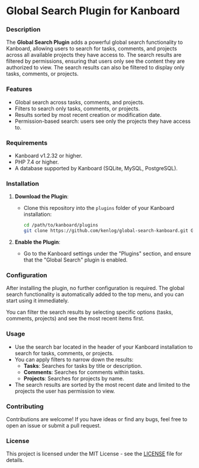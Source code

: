 # Global Search Plugin for Kanboard

### Description
The **Global Search Plugin** adds a powerful global search functionality to Kanboard, allowing users to search for tasks, comments, and projects across all available projects they have access to. The search results are filtered by permissions, ensuring that users only see the content they are authorized to view. The search results can also be filtered to display only tasks, comments, or projects.

### Features
- Global search across tasks, comments, and projects.
- Filters to search only tasks, comments, or projects.
- Results sorted by most recent creation or modification date.
- Permission-based search: users see only the projects they have access to.

### Requirements
- Kanboard v1.2.32 or higher.
- PHP 7.4 or higher.
- A database supported by Kanboard (SQLite, MySQL, PostgreSQL).

### Installation

1. **Download the Plugin**:
   - Clone this repository into the `plugins` folder of your Kanboard installation:
     ```bash
     cd /path/to/kanboard/plugins
     git clone https://github.com/kenlog/global-search-kanboard.git Globalsearch
     ```

2. **Enable the Plugin**:
   - Go to the Kanboard settings under the "Plugins" section, and ensure that the "Global Search" plugin is enabled.

### Configuration
After installing the plugin, no further configuration is required. The global search functionality is automatically added to the top menu, and you can start using it immediately.

You can filter the search results by selecting specific options (tasks, comments, projects) and see the most recent items first.

### Usage
- Use the search bar located in the header of your Kanboard installation to search for tasks, comments, or projects.
- You can apply filters to narrow down the results:
  - **Tasks**: Searches for tasks by title or description.
  - **Comments**: Searches for comments within tasks.
  - **Projects**: Searches for projects by name.
- The search results are sorted by the most recent date and limited to the projects the user has permission to view.

<!-- ### Screenshot
![Global Search Plugin Screenshot](screen.png) -->

### Contributing
Contributions are welcome! If you have ideas or find any bugs, feel free to open an issue or submit a pull request.

### License
This project is licensed under the MIT License - see the [LICENSE](LICENSE) file for details.
